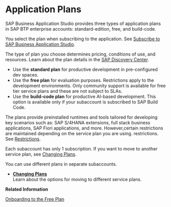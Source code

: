<!-- loio2c72917df87e47c290e061a556d92398 -->

# Application Plans

SAP Business Application Studio provides three types of application plans in SAP BTP enterprise accounts: standard-edition, free, and build-code.

You select the plan when subscribing to the application. See [Subscribe to SAP Business Application Studio](subscribe-to-sap-business-application-studio-6331319.md).

The type of plan you choose determines pricing, conditions of use, and resources. Learn about the plan details in the [SAP Discovery Center](https://discovery-center.cloud.sap/#/serviceCatalog/business-application-studio).

-   Use the **standard plan** for productive development in pre-configured dev spaces.
-   Use the **free plan** for evaluation purposes. Restrictions apply to the development environments. Only community support is available for free tier service plans and these are not subject to SLAs.
-   Use the **build-code plan** for productive AI-based development. This option is available only if your subaccount is subscribed to SAP Build Code.

The plans provide preinstalled runtimes and tools tailored for developing key scenarios such as: SAP S/4HANA extensions, full stack business applications, SAP Fiori applications, and more. However,certain restrictions are maintained depending on the service plan you are using. restrictions. See [Restrictions](restrictions-76db362.md).

Each subaccount has only 1 subscription. If you want to move to another service plan, see [Changing Plans](changing-plans-4cf7c69.md).

You can use different plans in separate subaccounts.

-   **[Changing Plans](changing-plans-4cf7c69.md "Learn about the options for moving to different service plans.")**  
Learn about the options for moving to different service plans.

**Related Information**  


[Onboarding to the Free Plan](https://sapvideo.cfapps.eu10-004.hana.ondemand.com/?entry_id=1_2rlmeae5)

